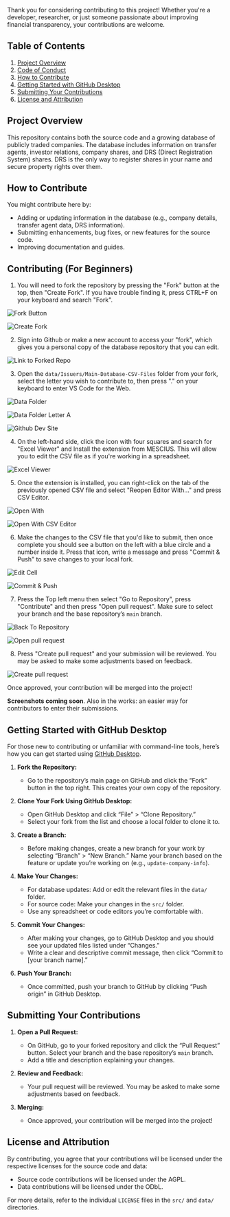 Thank you for considering contributing to this project! Whether you're a developer, researcher, or just someone passionate about improving financial transparency, your contributions are welcome.


## Table of Contents
1. [Project Overview](#project-overview)
2. [Code of Conduct](#code-of-conduct)
3. [How to Contribute](#how-to-contribute)
4. [Getting Started with GitHub Desktop](#getting-started-with-github-desktop)
5. [Submitting Your Contributions](#submitting-your-contributions)
6. [License and Attribution](#license-and-attribution)


## Project Overview

This repository contains both the source code and a growing database of publicly traded companies. The database includes information on transfer agents, investor relations, company shares, and DRS (Direct Registration System) shares. DRS is the only way to register shares in your name and secure property rights over them.


## How to Contribute

You might contribute here by:
- Adding or updating information in the database (e.g., company details, transfer agent data, DRS information).
- Submitting enhancements, bug fixes, or new features for the source code.
- Improving documentation and guides.

## Contributing (For Beginners)

1. You will need to fork the repository by pressing the "Fork" button at the top, then "Create Fork". If you have trouble finding it, press CTRL+F on your keyboard and search "Fork". 

![Fork Button](assets/images/image.png)

![Create Fork](assets/images/image-2.png)

2. Sign into Github or make a new account to access your "fork", which gives you a personal copy of the database repository that you can edit.

![Link to Forked Repo](assets/images/image-3.png)

3. Open the `data/Issuers/Main-Database-CSV-Files` folder from your fork, select the letter you wish to contribute to, then press "." on your keyboard to enter VS Code for the Web.

![Data Folder](assets/images/image-4.png)

![Data Folder Letter A](assets/images/image-5.png)

![Github Dev Site](assets/images/image-6.png)

4. On the left-hand side, click the icon with four squares and search for "Excel Viewer" and Install the extension from MESCIUS. This will allow you to edit the CSV file as if you're working in a spreadsheet.

![Excel Viewer](assets/images/image-7.png)

5. Once the extension is installed, you can right-click on the tab of the previously opened CSV file and select "Reopen Editor With..." and press CSV Editor.

![Open With](assets/images/image-8.png)

![Open With CSV Editor](assets/images/image-9.png)

6. Make the changes to the CSV file that you'd like to submit, then once complete you should see a button on the left with a blue circle and a number inside it. Press that icon, write a message and press "Commit & Push" to save changes to your local fork.

![Edit Cell](assets/images/image-10.png)

![Commit & Push](assets/images/image-11.png)

7. Press the Top left menu then select "Go to Repository", press "Contribute" and then press "Open pull request". Make sure to select your branch and the base repository’s `main` branch.

![Back To Repository](assets/images/image-12.png)

![Open pull request](assets/images/image-13.png)

8. Press "Create pull request" and your submission will be reviewed. You may be asked to make some adjustments based on feedback.

![Create pull request](assets/images/image-14.png)

Once approved, your contribution will be merged into the project!

**Screenshots coming soon**. Also in the works: an easier way for contributors to enter their submissions.


## Getting Started with GitHub Desktop

For those new to contributing or unfamiliar with command-line tools, here’s how you can get started using [GitHub Desktop](https://desktop.github.com/).

1. **Fork the Repository:**
   - Go to the repository’s main page on GitHub and click the “Fork” button in the top right. This creates your own copy of the repository.

2. **Clone Your Fork Using GitHub Desktop:**
   - Open GitHub Desktop and click “File” > “Clone Repository.”
   - Select your fork from the list and choose a local folder to clone it to.

3. **Create a Branch:**
   - Before making changes, create a new branch for your work by selecting “Branch” > “New Branch.” Name your branch based on the feature or update you’re working on (e.g., `update-company-info`).

4. **Make Your Changes:**
   - For database updates: Add or edit the relevant files in the `data/` folder.
   - For source code: Make your changes in the `src/` folder.
   - Use any spreadsheet or code editors you’re comfortable with.

5. **Commit Your Changes:**
   - After making your changes, go to GitHub Desktop and you should see your updated files listed under “Changes.”
   - Write a clear and descriptive commit message, then click “Commit to [your branch name].”

6. **Push Your Branch:**
   - Once committed, push your branch to GitHub by clicking “Push origin” in GitHub Desktop.


## Submitting Your Contributions

1. **Open a Pull Request:**
   - On GitHub, go to your forked repository and click the “Pull Request” button. Select your branch and the base repository’s `main` branch.
   - Add a title and description explaining your changes.

2. **Review and Feedback:**
   - Your pull request will be reviewed. You may be asked to make some adjustments based on feedback.

3. **Merging:**
   - Once approved, your contribution will be merged into the project!


## License and Attribution

By contributing, you agree that your contributions will be licensed under the respective licenses for the source code and data:

- Source code contributions will be licensed under the AGPL.
- Data contributions will be licensed under the ODbL.

For more details, refer to the individual `LICENSE` files in the `src/` and `data/` directories.
